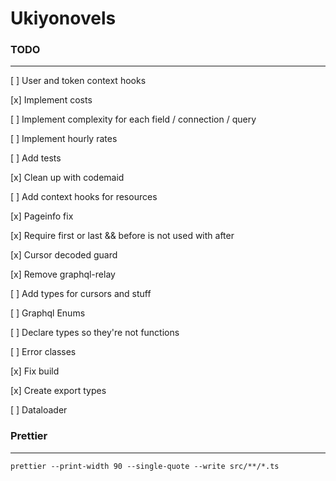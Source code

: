 # Ukiyonovels

### TODO
---
[ ] User and token context hooks

[x] Implement costs

[ ] Implement complexity for each field / connection / query

[ ] Implement hourly rates

[ ] Add tests

[x] Clean up with codemaid

[ ] Add context hooks for resources

[x] Pageinfo fix

[x] Require first or last && before is not used with after

[x] Cursor decoded guard

[x] Remove graphql-relay

[ ] Add types for cursors and stuff

[ ] Graphql Enums

[ ] Declare types so they're not functions

[ ] Error classes

[x] Fix build

[x] Create export types

[ ] Dataloader

### Prettier
---
```
prettier --print-width 90 --single-quote --write src/**/*.ts
```